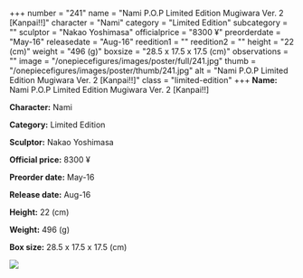 +++
number = "241"
name = "Nami P.O.P Limited Edition Mugiwara Ver. 2 [Kanpai!!]"
character = "Nami"
category = "Limited Edition"
subcategory = ""
sculptor = "Nakao Yoshimasa"
officialprice = "8300 ¥"
preorderdate = "May-16"
releasedate = "Aug-16"
reedition1 = ""
reedition2 = ""
height = "22 (cm)"
weight = "496 (g)"
boxsize = "28.5 x 17.5 x 17.5 (cm)"
observations = ""
image = "/onepiecefigures/images/poster/full/241.jpg"
thumb = "/onepiecefigures/images/poster/thumb/241.jpg"
alt = "Nami P.O.P Limited Edition Mugiwara Ver. 2 [Kanpai!!]"
class = "limited-edition"
+++
**Name:** Nami P.O.P Limited Edition Mugiwara Ver. 2 [Kanpai!!]

**Character:** Nami

**Category:** Limited Edition 

**Sculptor:** Nakao Yoshimasa

**Official price:** 8300 ¥

**Preorder date:** May-16

**Release date:** Aug-16

**Height:** 22 (cm)

**Weight:** 496 (g)

**Box size:** 28.5 x 17.5 x 17.5 (cm)

<img src="/onepiecefigures/images/poster/thumb/241.jpg">